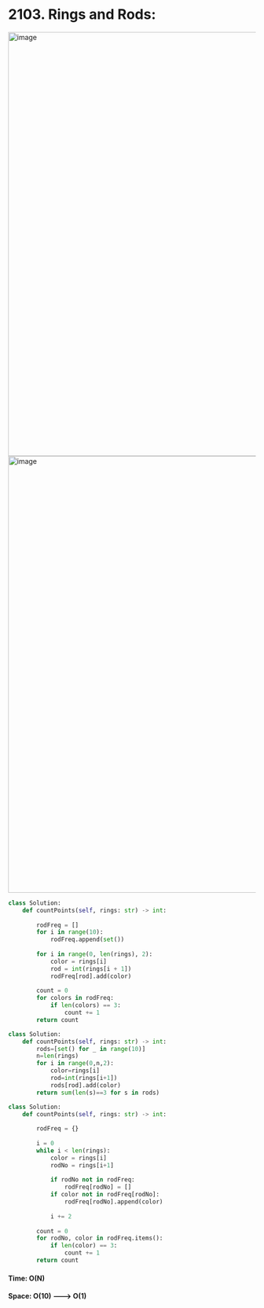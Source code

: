 # 2103. Rings and Rods:

<img width="863" alt="image" src="https://user-images.githubusercontent.com/35987583/162874584-993816c1-a120-461c-a827-459aa98c9dd8.png">

<img width="889" alt="image" src="https://user-images.githubusercontent.com/35987583/162874612-cf19618d-2360-4f79-8941-a854fcf4fd13.png">


```python
class Solution:
    def countPoints(self, rings: str) -> int:
        
        rodFreq = []
        for i in range(10):
            rodFreq.append(set())
            
        for i in range(0, len(rings), 2):
            color = rings[i]
            rod = int(rings[i + 1])
            rodFreq[rod].add(color)
            
        count = 0
        for colors in rodFreq:
            if len(colors) == 3:
                count += 1
        return count
```

```python
class Solution:
    def countPoints(self, rings: str) -> int:
        rods=[set() for _ in range(10)]
        n=len(rings)
        for i in range(0,n,2):
            color=rings[i]
            rod=int(rings[i+1])
            rods[rod].add(color)
        return sum(len(s)==3 for s in rods)  
```


```python
class Solution:
    def countPoints(self, rings: str) -> int:
        
        rodFreq = {}
        
        i = 0
        while i < len(rings):
            color = rings[i]
            rodNo = rings[i+1]
            
            if rodNo not in rodFreq:
                rodFreq[rodNo] = []
            if color not in rodFreq[rodNo]:
                rodFreq[rodNo].append(color)
            
            i += 2
         
        count = 0
        for rodNo, color in rodFreq.items():
            if len(color) == 3:
                count += 1
        return count
```


#### Time: O(N)
#### Space: O(10) ---> O(1)
